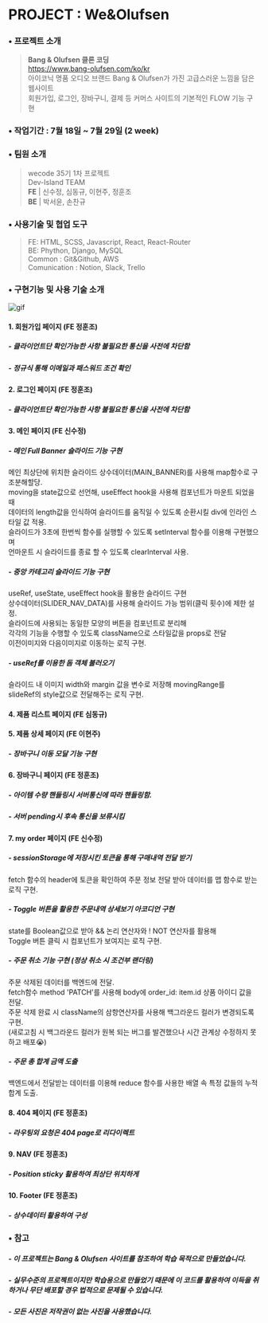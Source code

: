 

# PROJECT : We&Olufsen

### • 프로젝트 소개
>**Bang & Olufsen 클론 코딩**  
https://www.bang-olufsen.com/ko/kr  
아이코닉 명품 오디오 브랜드 Bang & Olufsen가 가진 고급스러운 느낌을 담은 웹사이트  
회원가입, 로그인, 장바구니, 결제 등	커머스 사이트의 기본적인 FLOW 기능 구현

### • 작업기간 : 7월 18일 ~ 7월 29일 (2 week)

### • 팀원 소개
> wecode 35기 1차 프로젝트  
 Dev-Island TEAM  
  **FE** | 신수정, 심동규, 이현주, 정훈조  
  **BE** | 박서윤, 손찬규
 
### • 사용기술 및 협업 도구  
> FE: HTML, SCSS, Javascript, React, React-Router  
> BE: Phython, Django, MySQL  
> Common : Git&Github, AWS  
> Comunication : Notion, Slack, Trello  

### • 구현기능 및 사용 기술 소개 
![gif](https://user-images.githubusercontent.com/62737638/181909170-2f7bf398-dba9-4a8e-a60e-96a455406961.gif)

#### 1. 회원가입 페이지 (FE 정훈조)
##### - 클라이언트단 확인가능한 사항 불필요한 통신을 사전에 차단함
##### - 정규식 통해 이메일과 패스워드 조건 확인

#### 2. 로그인 페이지 (FE 정훈조)
##### - 클라이언트단 확인가능한 사항 불필요한 통신을 사전에 차단함
 
####  3. 메인 페이지 (FE 신수정)
##### - 메인 Full Banner 슬라이드 기능 구현  
메인 최상단에 위치한 슬라이드 상수데이터(MAIN_BANNER)를 사용해 map함수로 구조분해할당.     
moving을 state값으로 선언해, useEffect hook을 사용해 컴포넌트가 마운트 되었을 때    
데이터의 length값을 인식하여 슬라이드를 움직일 수 있도록 순환시킬 div에 인라인 스타일 값 적용.    
슬라이드가 3초에 한번씩 함수를 실행할 수 있도록 setInterval 함수를 이용해 구현했으며    
언마운트 시 슬라이드를 종료 할 수 있도록 clearInterval 사용.    
    
##### - 중앙 카테고리 슬라이드 기능 구현  
useRef, useState, useEffect hook을 활용한 슬라이드 구현    
상수데이터(SLIDER_NAV_DATA)를 사용해 슬라이드 가능 범위(클릭 횟수)에 제한 설정.  
슬라이드에 사용되는 동일한 모양의 버튼을 컴포넌트로 분리해    
각각의 기능을 수행할 수 있도록 className으로 스타일값을 props로 전달    
이전이미지와 다음이미지로 이동하는 로직 구현.   
##### - useRef를 이용한 돔 객체 불러오기  
슬라이드 내 이미지 width와 margin 값을 변수로 저장해 movingRange를  
slideRef의 style값으로 전달해주는 로직 구현.  

#### 4. 제품 리스트 페이지 (FE 심동규)
  
  
#### 5. 제품 상세 페이지 (FE 이현주)
##### - 장바구니 이동 모달 기능 구현

#### 6. 장바구니 페이지 (FE 정훈조)
##### - 아이템 수량 핸들링시 서버통신에 따라 핸들링함.
##### - 서버 pending시 후속 통신을 보류시킴
 
#### 7. my order 페이지 (FE 신수정)  
##### - sessionStorage에 저장시킨 토큰을 통해 구매내역 전달 받기  
fetch 함수의 header에 토큰을 확인하여 주문 정보 전달 받아 데이터를 맵 함수로 받는 로직 구현.  
##### - Toggle 버튼을 활용한 주문내역 상세보기 아코디언 구현
state를 Boolean값으로 받아 && 논리 연산자와 ! NOT 연산자를 활용해  
Toggle 버튼 클릭 시 컴포넌트가 보여지는 로직 구현.  
##### - 주문 취소 기능 구현 (정상 취소 시 조건부 랜더링)  
주문 삭제된 데이터를 백엔드에 전달.  
fetch함수 method 'PATCH'를 사용해 body에 order_id: item.id 상품 아이디 값을 전달.  
주문 삭제 완료 시 className의 삼항연산자를 사용해 백그라운드 컬러가 변경되도록 구현.  
(새로고침 시 백그라운드 컬러가 원복 되는 버그를 발견했으나 시간 관계상 수정하지 못하고 배포😭)  
##### - 주문 총 합계 금액 도출   
백엔드에서 전달받는 데이터를 이용해 reduce 함수를 사용한 배열 속 특정 값들의 누적 합계 도출.  
  
  
#### 8. 404 페이지  (FE 정훈조)
##### - 라우팅외 요청은 404 page로 리다이렉트

#### 9. NAV (FE 정훈조)
##### - Position sticky 활용하여 최상단 위치하게 
 
#### 10. Footer (FE 정훈조)
##### - 상수데이터 활용하여 구성
  
    
      
          

### • 참고
##### - 이 프로젝트는 Bang & Olufsen 사이트를 참조하여 학습 목적으로 만들었습니다.  
##### - 실무수준의 프로젝트이지만 학습용으로 만들었기 때문에 이 코드를 활용하여 이득을 취하거나 무단 배포할 경우 법적으로 문제될 수 있습니다.  
##### - 모든 사진은 저작권이 없는 사진을 사용했습니다.  
